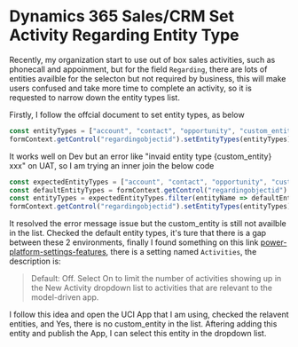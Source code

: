 # Dynamics 365 Sales/CRM Set Activity Regarding Entity Type

Recently, my organization start to use out of box sales activities, such as phonecall and appoinment, but for the field `Regarding`, there are lots of entities availble for the selecton but not required by business, this will make users confused and take more time to complete an activity, so it is requested to narrow down the entity types list.

Firstly, I follow the offcial document to set entity types, as below

```js
const entityTypes = ["account", "contact", "opportunity", "custom_entity", "custom_entity2"];
formContext.getControl("regardingobjectid").setEntityTypes(entityTypes);
```

It works well on Dev but an error like "invaid entity type {custom_entity} xxx" on UAT, so I am trying an inner join the below code

```js
const expectedEntityTypes = ["account", "contact", "opportunity", "custom_entity", "custom_entity2"];
const defaultEntityTypes = formContext.getControl("regardingobjectid").getEntityTypes();
const entityTypes = expectedEntityTypes.filter(entityName => defaultEntityTypes.includes(entityName));
formContext.getControl("regardingobjectid").setEntityTypes(entityTypes);
```

It resolved the error message issue but the custom_entity is still not availble in the list. Checked the default entity types, it's ture that there is a gap between these 2 environments, finally I found something on this link [power-platform-settings-features](https://learn.microsoft.com/en-us/power-platform/admin/settings-features),
there is a setting named `Activities`, the description is:
>Default: Off. Select On to limit the number of activities showing up in the New Activity dropdown list to activities that are relevant to the model-driven app.

I follow this idea and open the UCI App that I am using, checked the relavent entities, and Yes, there is no custom_entity in the list. Aftering adding this entity and publish the App, I can select this entity in the dropdown list.
